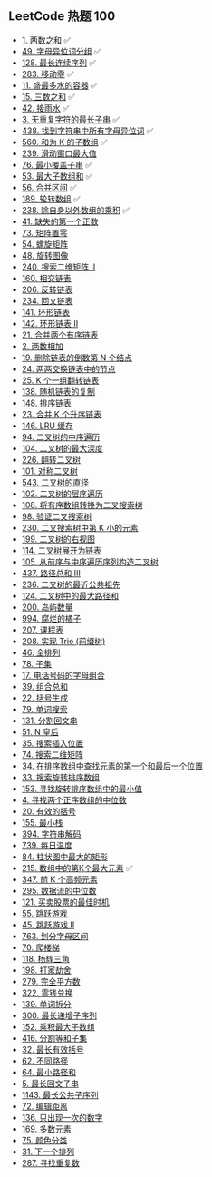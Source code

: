 ## LeetCode 热题 100

- [1. 两数之和](./src/TwoSum.java) ✅
- [49. 字母异位词分组](./src/GroupAnagrams.java) ✅
- [128. 最长连续序列](./src/LongestConsecutive.java) ✅
- [283. 移动零](./src/MoveZeroes.java) ✅
- [11. 盛最多水的容器](./src/MaxArea.java) ✅
- [15. 三数之和](./src/ThreeSum.java) ✅
- [42. 接雨水](./src/Trap.java) ✅
- [3. 无重复字符的最长子串](./src/LengthOfLongestSubstring.java) ✅
- [438. 找到字符串中所有字母异位词](./src/FindAnagrams.java) ✅
- [560. 和为 K 的子数组](./src/SubarraySum.java) ✅
- [239. 滑动窗口最大值](./src/MaxSlidingWindow.java)
- [76. 最小覆盖子串](./src/MinWindow.java) ✅
- [53. 最大子数组和](./src/MaxSubArray.java) ✅
- [56. 合并区间](./src/Merge.java) ✅
- [189. 轮转数组](./src/Rotate.java) ✅
- [238. 除自身以外数组的乘积](./src/ProductExceptSelf.java) ✅
- [41. 缺失的第一个正数](./src/FirstMissingPositive.java)
- [73. 矩阵置零](./src/SetZeroes.java)
- [54. 螺旋矩阵](./src/SpiralOrder.java)
- [48. 旋转图像](./src/RotateImage.java)
- [240. 搜索二维矩阵 II](./src/SearchMatrix.java)
- [160. 相交链表](./src/GetIntersectionNode.java)
- [206. 反转链表](./src/ReverseList.java)
- [234. 回文链表](./src/IsPalindrome.java)
- [141. 环形链表](./src/HasCycle.java)
- [142. 环形链表 II](./src/DetectCycle.java)
- [21. 合并两个有序链表](./src/MergeTwoLists.java)
- [2. 两数相加](./src/AddTwoNumbers.java)
- [19. 删除链表的倒数第 N 个结点](./src/RemoveNthFromEnd.java)
- [24. 两两交换链表中的节点](./src/SwapPairs.java)
- [25. K 个一组翻转链表](./src/ReverseKGroup.java)
- [138. 随机链表的复制](./src/CopyRandomList.java)
- [148. 排序链表](./src/SortList.java)
- [23. 合并 K 个升序链表](./src/MergeKLists.java)
- [146. LRU 缓存](./src/LRUCache.java)
- [94. 二叉树的中序遍历](./src/InorderTraversal.java)
- [104. 二叉树的最大深度](./src/MaxDepth.java)
- [226. 翻转二叉树](./src/InvertTree.java)
- [101. 对称二叉树](./src/IsSymmetric.java)
- [543. 二叉树的直径](./src/DiameterOfBinaryTree.java)
- [102. 二叉树的层序遍历](./src/LevelOrder.java)
- [108. 将有序数组转换为二叉搜索树](./src/SortedArrayToBST.java)
- [98. 验证二叉搜索树](./src/IsValidBST.java)
- [230. 二叉搜索树中第 K 小的元素](./src/KthSmallest.java)
- [199. 二叉树的右视图](./src/RightSideView.java)
- [114. 二叉树展开为链表](./src/Flatten.java)
- [105. 从前序与中序遍历序列构造二叉树](./src/BuildTree.java)
- [437. 路径总和 III](./src/PathSum.java)
- [236. 二叉树的最近公共祖先](./src/LowestCommonAncestor.java)
- [124. 二叉树中的最大路径和](./src/MaxPathSum.java)
- [200. 岛屿数量](./src/NumIslands.java)
- [994. 腐烂的橘子](./src/OrangesRotting.java)
- [207. 课程表](./src/CanFinish.java)
- [208. 实现 Trie (前缀树)](./src/Trie.java)
- [46. 全排列](./src/Permute.java)
- [78. 子集](./src/Subsets.java)
- [17. 电话号码的字母组合](./src/LetterCombinations.java)
- [39. 组合总和](./src/CombinationSum.java)
- [22. 括号生成](./src/GenerateParenthesis.java)
- [79. 单词搜索](./src/Exist.java)
- [131. 分割回文串](./src/Partition.java)
- [51. N 皇后](./src/SolveNQueens.java)
- [35. 搜索插入位置](./src/SearchInsert.java)
- [74. 搜索二维矩阵](./src/Search2DMatrix.java)
- [34. 在排序数组中查找元素的第一个和最后一个位置](./src/SearchRange.java)
- [33. 搜索旋转排序数组](./src/Search.java)
- [153. 寻找旋转排序数组中的最小值](./src/FindMin.java)
- [4. 寻找两个正序数组的中位数](./src/FindMedianSortedArrays.java)
- [20. 有效的括号](./src/ValidParentheses.java)
- [155. 最小栈](./src/MinStack.java)
- [394. 字符串解码](./src/DecodeString.java)
- [739. 每日温度](./src/DailyTemperatures.java)
- [84. 柱状图中最大的矩形](./src/LargestRectangleArea.java)
- [215. 数组中的第K个最大元素](./src/FindKthLargest.java) ✅
- [347. 前 K 个高频元素](./src/TopKFrequent.java)
- [295. 数据流的中位数](./src/MedianFinder.java)
- [121. 买卖股票的最佳时机](./src/MaxProfit.java)
- [55. 跳跃游戏](./src/CanJump.java)
- [45. 跳跃游戏 II](./src/Jump.java)
- [763. 划分字母区间](./src/PartitionLabels.java)
- [70. 爬楼梯](./src/ClimbStairs.java)
- [118. 杨辉三角](./src/Generate.java)
- [198. 打家劫舍](./src/Rob.java)
- [279. 完全平方数](./src/NumSquares.java)
- [322. 零钱兑换](./src/CoinChange.java)
- [139. 单词拆分](./src/WordBreak.java)
- [300. 最长递增子序列](./src/LengthOfLIS.java)
- [152. 乘积最大子数组](./src/MaxProduct.java)
- [416. 分割等和子集](./src/CanPartition.java)
- [32. 最长有效括号](./src/LongestValidParentheses.java)
- [62. 不同路径](./src/UniquePaths.java)
- [64. 最小路径和](./src/MinPathSum.java)
- [5. 最长回文子串](./src/LongestPalindrome.java)
- [1143. 最长公共子序列](./src/LongestCommonSubsequence.java)
- [72. 编辑距离](./src/MinDistance.java)
- [136. 只出现一次的数字](./src/SingleNumber.java)
- [169. 多数元素](./src/MajorityElement.java)
- [75. 颜色分类](./src/SortColors.java)
- [31. 下一个排列](./src/NextPermutation.java)
- [287. 寻找重复数](./src/FindDuplicate.java)